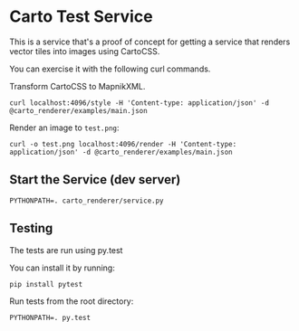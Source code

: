 # Carto Test Service #
This is a service that's a proof of concept for getting a service that
renders vector tiles into images using CartoCSS.

You can exercise it with the following curl commands.

Transform CartoCSS to MapnikXML.
```
curl localhost:4096/style -H 'Content-type: application/json' -d @carto_renderer/examples/main.json
```

Render an image to `test.png`:
```
curl -o test.png localhost:4096/render -H 'Content-type: application/json' -d @carto_renderer/examples/main.json
```

## Start the Service (dev server) ##
```
PYTHONPATH=. carto_renderer/service.py
```

## Testing ##
The tests are run using py.test

You can install it by running:
```
pip install pytest
```

Run tests from the root directory:
```
PYTHONPATH=. py.test
```
